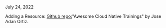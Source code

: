 
July 24, 2022 

Adding a Resource: [Github repo:](https://github.com/joseadanof/awesome-cloudnative-trainings)"Awesome Cloud Native Trainings" by Jose Adan Ortiz.
